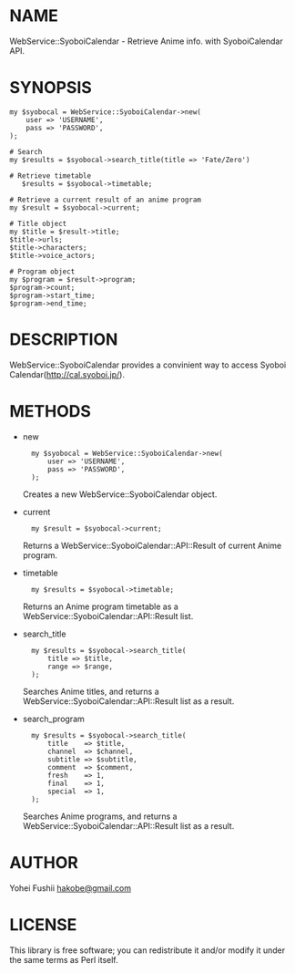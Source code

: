 # NAME

WebService::SyoboiCalendar - Retrieve Anime info. with SyoboiCalendar API.

# SYNOPSIS

    my $syobocal = WebService::SyoboiCalendar->new(
        user => 'USERNAME',
        pass => 'PASSWORD',
    );

    # Search
    my $results = $syobocal->search_title(title => 'Fate/Zero')

    # Retrieve timetable
       $results = $syobocal->timetable;

    # Retrieve a current result of an anime program
    my $result = $syobocal->current;

    # Title object
    my $title = $result->title;
    $title->urls;
    $title->characters;
    $title->voice_actors;

    # Program object
    my $program = $result->program;
    $program->count;
    $program->start_time;
    $program->end_time;

# DESCRIPTION

WebService::SyoboiCalendar provides a convinient way 
to access Syoboi Calendar(http://cal.syoboi.jp/).

# METHODS

- new

        my $syobocal = WebService::SyoboiCalendar->new(
            user => 'USERNAME',
            pass => 'PASSWORD',
        );

    Creates a new WebService::SyoboiCalendar object. 

- current

        my $result = $syobocal->current;

    Returns a WebService::SyoboiCalendar::API::Result of current
    Anime program.

- timetable

        my $results = $syobocal->timetable;

    Returns an Anime program timetable as a 
    WebService::SyoboiCalendar::API::Result list.

- search\_title

        my $results = $syobocal->search_title(
            title => $title,
            range => $range,
        );

    Searches Anime titles, and returns
    a WebService::SyoboiCalendar::API::Result list as a result.

- search\_program

        my $results = $syobocal->search_title(
            title    => $title,
            channel  => $channel,
            subtitle => $subtitle,
            comment  => $comment,
            fresh    => 1,
            final    => 1,
            special  => 1,
        );

    Searches Anime programs, and returns
    a WebService::SyoboiCalendar::API::Result list as a result.

# AUTHOR

Yohei Fushii <hakobe@gmail.com>

# LICENSE

This library is free software; you can redistribute it and/or modify
it under the same terms as Perl itself.
